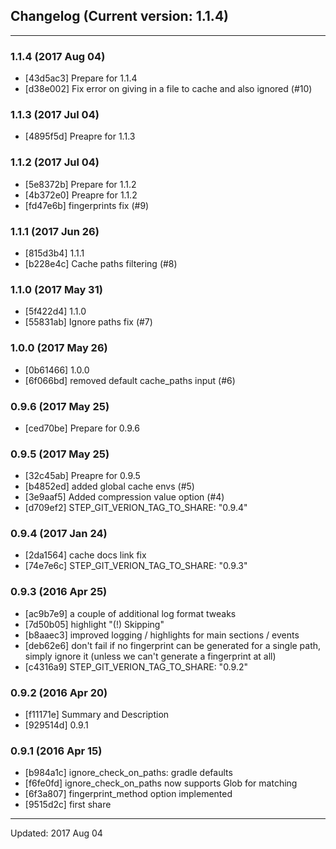 ## Changelog (Current version: 1.1.4)

-----------------

### 1.1.4 (2017 Aug 04)

* [43d5ac3] Prepare for 1.1.4
* [d38e002] Fix error on giving in a file to cache and also ignored (#10)

### 1.1.3 (2017 Jul 04)

* [4895f5d] Preapre for 1.1.3

### 1.1.2 (2017 Jul 04)

* [5e8372b] Prepare for 1.1.2
* [4b372e0] Preapre for 1.1.2
* [fd47e6b] fingerprints fix (#9)

### 1.1.1 (2017 Jun 26)

* [815d3b4] 1.1.1
* [b228e4c] Cache paths filtering (#8)

### 1.1.0 (2017 May 31)

* [5f422d4] 1.1.0
* [55831ab] Ignore paths fix (#7)

### 1.0.0 (2017 May 26)

* [0b61466] 1.0.0
* [6f066bd] removed default cache_paths input (#6)

### 0.9.6 (2017 May 25)

* [ced70be] Prepare for 0.9.6

### 0.9.5 (2017 May 25)

* [32c45ab] Preapre for 0.9.5
* [b4852ed] added global cache envs (#5)
* [3e9aaf5] Added compression value option (#4)
* [d709ef2] STEP_GIT_VERION_TAG_TO_SHARE: "0.9.4"

### 0.9.4 (2017 Jan 24)

* [2da1564] cache docs link fix
* [74e7e6c] STEP_GIT_VERION_TAG_TO_SHARE: "0.9.3"

### 0.9.3 (2016 Apr 25)

* [ac9b7e9] a couple of additional log format tweaks
* [7d50b05] highlight "(!) Skipping"
* [b8aaec3] improved logging / highlights for main sections / events
* [deb62e6] don't fail if no fingerprint can be generated for a single path, simply ignore it (unless we can't generate a fingerprint at all)
* [c4316a9] STEP_GIT_VERION_TAG_TO_SHARE: "0.9.2"

### 0.9.2 (2016 Apr 20)

* [f11171e] Summary and Description
* [929514d] 0.9.1

### 0.9.1 (2016 Apr 15)

* [b984a1c] ignore_check_on_paths: gradle defaults
* [f6fe0fd] ignore_check_on_paths now supports Glob for matching
* [6f3a807] fingerprint_method option implemented
* [9515d2c] first share

-----------------

Updated: 2017 Aug 04